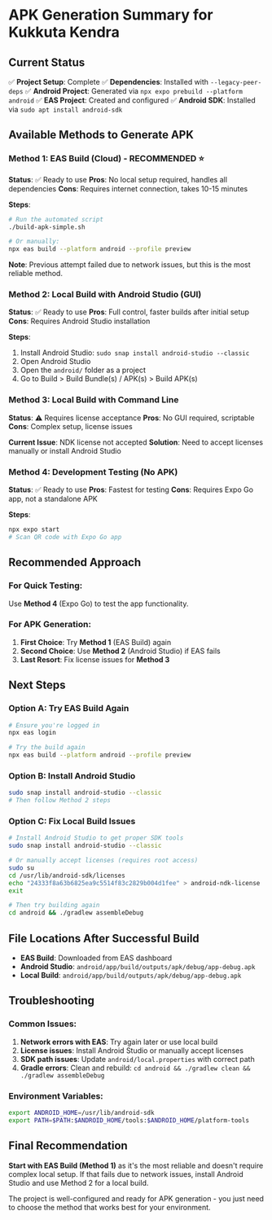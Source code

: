 # APK Generation Summary for Kukkuta Kendra

## Current Status

✅ **Project Setup**: Complete
✅ **Dependencies**: Installed with `--legacy-peer-deps`
✅ **Android Project**: Generated via `npx expo prebuild --platform android`
✅ **EAS Project**: Created and configured
✅ **Android SDK**: Installed via `sudo apt install android-sdk`

## Available Methods to Generate APK

### Method 1: EAS Build (Cloud) - RECOMMENDED ⭐

**Status**: ✅ Ready to use
**Pros**: No local setup required, handles all dependencies
**Cons**: Requires internet connection, takes 10-15 minutes

**Steps**:
```bash
# Run the automated script
./build-apk-simple.sh

# Or manually:
npx eas build --platform android --profile preview
```

**Note**: Previous attempt failed due to network issues, but this is the most reliable method.

### Method 2: Local Build with Android Studio (GUI)

**Status**: ✅ Ready to use
**Pros**: Full control, faster builds after initial setup
**Cons**: Requires Android Studio installation

**Steps**:
1. Install Android Studio: `sudo snap install android-studio --classic`
2. Open Android Studio
3. Open the `android/` folder as a project
4. Go to Build > Build Bundle(s) / APK(s) > Build APK(s)

### Method 3: Local Build with Command Line

**Status**: ⚠️ Requires license acceptance
**Pros**: No GUI required, scriptable
**Cons**: Complex setup, license issues

**Current Issue**: NDK license not accepted
**Solution**: Need to accept licenses manually or install Android Studio

### Method 4: Development Testing (No APK)

**Status**: ✅ Ready to use
**Pros**: Fastest for testing
**Cons**: Requires Expo Go app, not a standalone APK

**Steps**:
```bash
npx expo start
# Scan QR code with Expo Go app
```

## Recommended Approach

### For Quick Testing:
Use **Method 4** (Expo Go) to test the app functionality.

### For APK Generation:
1. **First Choice**: Try **Method 1** (EAS Build) again
2. **Second Choice**: Use **Method 2** (Android Studio) if EAS fails
3. **Last Resort**: Fix license issues for **Method 3**

## Next Steps

### Option A: Try EAS Build Again
```bash
# Ensure you're logged in
npx eas login

# Try the build again
npx eas build --platform android --profile preview
```

### Option B: Install Android Studio
```bash
sudo snap install android-studio --classic
# Then follow Method 2 steps
```

### Option C: Fix Local Build Issues
```bash
# Install Android Studio to get proper SDK tools
sudo snap install android-studio --classic

# Or manually accept licenses (requires root access)
sudo su
cd /usr/lib/android-sdk/licenses
echo "24333f8a63b6825ea9c5514f83c2829b004d1fee" > android-ndk-license
exit

# Then try building again
cd android && ./gradlew assembleDebug
```

## File Locations After Successful Build

- **EAS Build**: Downloaded from EAS dashboard
- **Android Studio**: `android/app/build/outputs/apk/debug/app-debug.apk`
- **Local Build**: `android/app/build/outputs/apk/debug/app-debug.apk`

## Troubleshooting

### Common Issues:
1. **Network errors with EAS**: Try again later or use local build
2. **License issues**: Install Android Studio or manually accept licenses
3. **SDK path issues**: Update `android/local.properties` with correct path
4. **Gradle errors**: Clean and rebuild: `cd android && ./gradlew clean && ./gradlew assembleDebug`

### Environment Variables:
```bash
export ANDROID_HOME=/usr/lib/android-sdk
export PATH=$PATH:$ANDROID_HOME/tools:$ANDROID_HOME/platform-tools
```

## Final Recommendation

**Start with EAS Build (Method 1)** as it's the most reliable and doesn't require complex local setup. If that fails due to network issues, install Android Studio and use Method 2 for a local build.

The project is well-configured and ready for APK generation - you just need to choose the method that works best for your environment. 